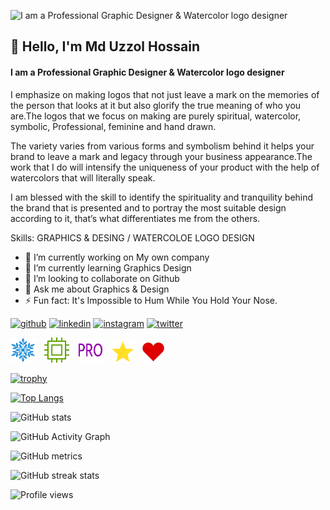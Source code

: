 ![I am a Professional Graphic Designer & Watercolor logo designer](https://pbs.twimg.com/profile_banners/1457919966838079489/1639292781/600x200)

## 👋 Hello, I'm Md Uzzol Hossain
#### I am a Professional Graphic Designer & Watercolor logo designer


I emphasize on making logos that not just leave a mark on the memories of the person that looks at it but also glorify the true meaning of who you are.The logos that we focus on making are purely spiritual, watercolor, symbolic, Professional, feminine and hand drawn.

The variety varies from various forms and symbolism behind it helps your brand to leave a mark and legacy through your business appearance.The work that I do will intensify the uniqueness of your product with the help of watercolors that will literally speak.

I am blessed with the skill to identify the spirituality and tranquility behind the brand that is presented and to portray the most suitable design according to it, that’s what differentiates me from the others.


Skills: GRAPHICS & DESING / WATERCOLOE LOGO DESIGN

- 🔭 I’m currently working on My own company 
- 🌱 I’m currently learning Graphics Design 
- 👯 I’m looking to collaborate on Github 
- 💬 Ask me about Graphics & Design 
- ⚡ Fun fact: It's Impossible to Hum While You Hold Your Nose. 


[<img src='https://cdn.jsdelivr.net/npm/simple-icons@3.0.1/icons/github.svg' alt='github' height='40'>](https://github.com/https://github.com/uzzol-design)  [<img src='https://cdn.jsdelivr.net/npm/simple-icons@3.0.1/icons/linkedin.svg' alt='linkedin' height='40'>](https://www.linkedin.com/in/https://www.linkedin.com/in/md-uzzol-hossain//)  [<img src='https://cdn.jsdelivr.net/npm/simple-icons@3.0.1/icons/instagram.svg' alt='instagram' height='40'>](https://www.instagram.com/https://www.instagram.com/decoration_eventplaner//)  [<img src='https://cdn.jsdelivr.net/npm/simple-icons@3.0.1/icons/twitter.svg' alt='twitter' height='40'>](https://twitter.com/https://twitter.com/uzzol_design)  

<a href='https://archiveprogram.github.com/'><img src='https://raw.githubusercontent.com/acervenky/animated-github-badges/master/assets/acbadge.gif' width='40' height='40'></a> <a href='https://docs.github.com/en/developers'><img src='https://raw.githubusercontent.com/acervenky/animated-github-badges/master/assets/devbadge.gif' width='40' height='40'></a> <a href='https://github.com/pricing'><img src='https://raw.githubusercontent.com/acervenky/animated-github-badges/master/assets/pro.gif' width='40' height='40'></a> <a href='https://stars.github.com/'><img src='https://raw.githubusercontent.com/acervenky/animated-github-badges/master/assets/starbadge.gif' width='35' height='35'></a> <a href='https://docs.github.com/en/github/supporting-the-open-source-community-with-github-sponsors'><img src='https://raw.githubusercontent.com/acervenky/animated-github-badges/master/assets/sponsorbadge.gif' width='35' height='35'></a> 

[![trophy](https://github-profile-trophy.vercel.app/?username=https://github.com/uzzol-design)](https://github.com/ryo-ma/github-profile-trophy)

[![Top Langs](https://github-readme-stats.vercel.app/api/top-langs/?username=https://github.com/uzzol-design)](https://github.com/anuraghazra/github-readme-stats)

![GitHub stats](https://github-readme-stats.vercel.app/api?username=https://github.com/uzzol-design&show_icons=true&count_private=true)  

![GitHub Activity Graph](https://activity-graph.herokuapp.com/graph?username=https://github.com/uzzol-design)  

![GitHub metrics](https://metrics.lecoq.io/https://github.com/uzzol-design)  

![GitHub streak stats](https://github-readme-streak-stats.herokuapp.com/?user=https://github.com/uzzol-design)  

![Profile views](https://gpvc.arturio.dev/https://github.com/uzzol-design)  

